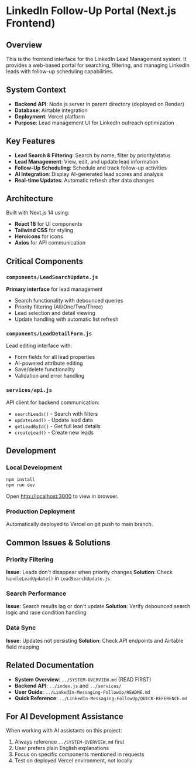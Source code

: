 # LinkedIn Follow-Up Portal (Next.js Frontend)

## Overview
This is the frontend interface for the LinkedIn Lead Management system. It provides a web-based portal for searching, filtering, and managing LinkedIn leads with follow-up scheduling capabilities.

## System Context
- **Backend API**: Node.js server in parent directory (deployed on Render)
- **Database**: Airtable integration
- **Deployment**: Vercel platform
- **Purpose**: Lead management UI for LinkedIn outreach optimization

## Key Features
- **Lead Search & Filtering**: Search by name, filter by priority/status
- **Lead Management**: View, edit, and update lead information
- **Follow-Up Scheduling**: Schedule and track follow-up activities
- **AI Integration**: Display AI-generated lead scores and analysis
- **Real-time Updates**: Automatic refresh after data changes

## Architecture
Built with Next.js 14 using:
- **React 18** for UI components
- **Tailwind CSS** for styling
- **Heroicons** for icons
- **Axios** for API communication

## Critical Components

### `components/LeadSearchUpdate.js`
**Primary interface** for lead management
- Search functionality with debounced queries
- Priority filtering (All/One/Two/Three)
- Lead selection and detail viewing
- Update handling with automatic list refresh

### `components/LeadDetailForm.js`
Lead editing interface with:
- Form fields for all lead properties
- AI-powered attribute editing
- Save/delete functionality
- Validation and error handling

### `services/api.js`
API client for backend communication:
- `searchLeads()` - Search with filters
- `updateLead()` - Update lead data
- `getLeadById()` - Get full lead details
- `createLead()` - Create new leads

## Development

### Local Development
```bash
npm install
npm run dev
```
Open [http://localhost:3000](http://localhost:3000) to view in browser.

### Production Deployment
Automatically deployed to Vercel on git push to main branch.

## Common Issues & Solutions

### Priority Filtering
**Issue**: Leads don't disappear when priority changes
**Solution**: Check `handleLeadUpdate()` in `LeadSearchUpdate.js`

### Search Performance
**Issue**: Search results lag or don't update
**Solution**: Verify debounced search logic and race condition handling

### Data Sync
**Issue**: Updates not persisting
**Solution**: Check API endpoints and Airtable field mapping

## Related Documentation
- **System Overview**: `../SYSTEM-OVERVIEW.md` (READ FIRST)
- **Backend API**: `../index.js` and `../services/`
- **User Guide**: `../LinkedIn-Messaging-FollowUp/README.md`
- **Quick Reference**: `../LinkedIn-Messaging-FollowUp/QUICK-REFERENCE.md`

## For AI Development Assistance
When working with AI assistants on this project:
1. Always reference `../SYSTEM-OVERVIEW.md` first
2. User prefers plain English explanations
3. Focus on specific components mentioned in requests
4. Test on deployed Vercel environment, not locally
